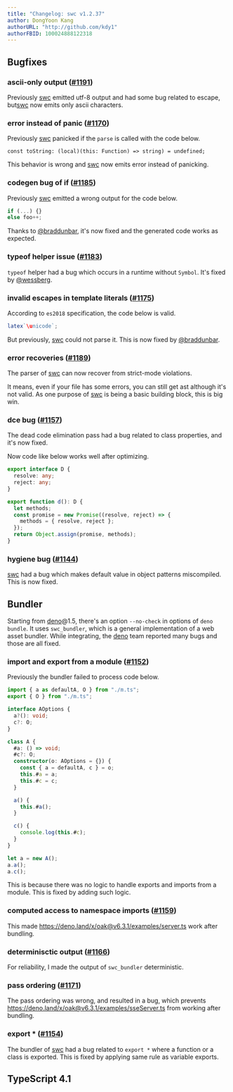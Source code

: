 ```yaml
---
title: "Changelog: swc v1.2.37"
author: DongYoon Kang
authorURL: "http://github.com/kdy1"
authorFBID: 100024888122318
---
```


## Bugfixes

### ascii-only output ([#1191](https://github.com/swc-project/swc/pull/1191))

Previously [swc] emitted utf-8 output and had some bug related to escape, but[swc] now emits only ascii characters.

### error instead of panic ([#1170](https://github.com/swc-project/swc/issues/1170))

Previously [swc] panicked if the `parse` is called with the code below.

```
const toString: (local)(this: Function) => string) = undefined;
```

This behavior is wrong and [swc] now emits error instead of panicking.

### codegen bug of if ([#1185](https://github.com/swc-project/swc/pull/1185))

Previously [swc] emitted a wrong output for the code below.

```ts
if (...) {}
else foo++;
```

Thanks to [@braddunbar](https://github.com/braddunbar), it's now fixed and the generated code works as expected.

### typeof helper issue ([#1183](https://github.com/swc-project/swc/pull/1183))

`typeof` helper had a bug which occurs in a runtime without `Symbol`. It's fixed by [@wessberg](https://github.com/wessberg).

### invalid escapes in template literals ([#1175](https://github.com/swc-project/swc/pull/1175))

According to `es2018` specification, the code below is valid.

```js
latex`\unicode`;
```

But previously, [swc] could not parse it. This is now fixed by [@braddunbar](https://github.com/braddunbar).

### error recoveries ([#1189](https://github.com/swc-project/swc/pull/1189))

The parser of [swc] can now recover from strict-mode violations.

It means, even if your file has some errors, you can still get ast although it's not valid.
As one purpose of [swc] is being a basic building block, this is big win.

### dce bug ([#1157](https://github.com/swc-project/swc/pull/1157))

The dead code elimination pass had a bug related to class properties, and it's now fixed.

Now code like below works well after optimizing.

```ts
export interface D {
  resolve: any;
  reject: any;
}

export function d(): D {
  let methods;
  const promise = new Promise((resolve, reject) => {
    methods = { resolve, reject };
  });
  return Object.assign(promise, methods);
}
```

### hygiene bug ([#1144](https://github.com/swc-project/swc/pull/1144))

[swc] had a bug which makes default value in object patterns miscompiled. This is now fixed.

## Bundler

Starting from [deno]@1.5, there's an option `--no-check` in options of `deno bundle`.
It uses `swc_bundler`, which is a general implementation of a web asset bundler.
While integrating, the [deno] team reported many bugs and those are all fixed.

### import and export from a module ([#1152](https://github.com/swc-project/swc/pull/1152))

Previously the bundler failed to process code below.

```ts
import { a as defaultA, O } from "./m.ts";
export { O } from "./m.ts";

interface AOptions {
  a?(): void;
  c?: O;
}

class A {
  #a: () => void;
  #c?: O;
  constructor(o: AOptions = {}) {
    const { a = defaultA, c } = o;
    this.#a = a;
    this.#c = c;
  }

  a() {
    this.#a();
  }

  c() {
    console.log(this.#c);
  }
}

let a = new A();
a.a();
a.c();
```

This is because there was no logic to handle exports and imports from a module. This is fixed by adding such logic.

### computed access to namespace imports ([#1159](https://github.com/swc-project/swc/pull/1159))

This made https://deno.land/x/oak@v6.3.1/examples/server.ts work after bundling.

### determinisctic output ([#1166](https://github.com/swc-project/swc/pull/1166))

For reliability, I made the output of `swc_bundler` deterministic.

### pass ordering ([#1171](https://github.com/swc-project/swc/pull/1171))

The pass ordering was wrong, and resulted in a bug, which prevents https://deno.land/x/oak@v6.3.1/examples/sseServer.ts from working after bundling.

### export \* ([#1154](https://github.com/swc-project/swc/pull/1154))

The bundler of [swc] had a bug related to `export *` where a function or a class is exported. This is fixed by applying same rule as variable exports.

## TypeScript 4.1

[swc]: https://swc.rs
[deno]: https://deno.land
